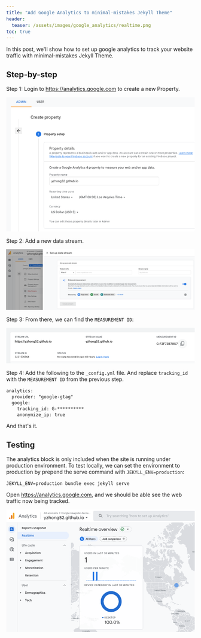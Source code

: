 ```yaml
---
title: "Add Google Analytics to minimal-mistakes Jekyll Theme"
header:
  teaser: /assets/images/google_analytics/realtime.png
toc: true
---
```


In this post, we'll show how to set up google analytics to track your website traffic with minimal-mistakes Jekyll Theme.

## Step-by-step

Step 1: Login to <https://analytics.google.com> to create a new Property. 

![](/assets/images/google_analytics/create_property.png)

Step 2: Add a new data stream.

![](/assets/images/google_analytics/add_data_stream.png)

Step 3: From there, we can find the `MEASUREMENT ID`:

![](/assets/images/google_analytics/copy_measurement_ID.png)

Step 4: Add the following to the `_config.yml` file. And replace `tracking_id` with the `MEASUREMENT ID` from the previous step.

```
analytics:
  provider: "google-gtag"
  google:
    tracking_id: G-**********
    anonymize_ip: true
```

And that's it. 

## Testing

The analytics block is only included when the site is running under production environment. To test locally, we can set the environment to production by prepend the serve command with `JEKYLL_ENV=production`:

```
JEKYLL_ENV=production bundle exec jekyll serve
```

Open <https://analytics.google.com>, and we should be able see the web traffic now being tracked. 

![](/assets/images/google_analytics/realtime.png)